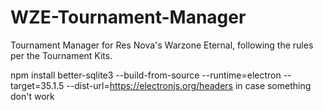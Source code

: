# WZE-Tournament-Manager
Tournament Manager for Res Nova's Warzone Eternal, following the rules per the Tournament Kits.

npm install better-sqlite3 --build-from-source --runtime=electron --target=35.1.5 --dist-url=https://electronjs.org/headers in case something don't work